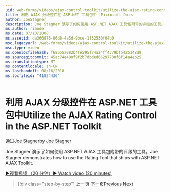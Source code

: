 ```yaml
---
uid: web-forms/videos/ajax-control-toolkit/utilize-the-ajax-rating-control-in-the-aspnet-toolkit
title: 利用 AJAX 分级控件在 ASP.NET 工具包中 |Microsoft Docs
author: JoeStagner
description: Joe Stagner 演示了如何使用 ASP.NET AJAX 工具包附带的评级的工具。
ms.author: riande
ms.date: 07/10/2008
ms.assetid: da366876-06d8-4a5d-9bce-1f52530f04b0
msc.legacyurl: /web-forms/videos/ajax-control-toolkit/utilize-the-ajax-rating-control-in-the-aspnet-toolkit
msc.type: video
ms.openlocfilehash: f68655a082b4fe595f74a24ff4379bfb4a5148d9
ms.sourcegitcommit: 45ac74e400f9f2b7dbded66297730f6f14a4eb25
ms.translationtype: MT
ms.contentlocale: zh-CN
ms.lasthandoff: 08/16/2018
ms.locfileid: "41824436"
---
```

<a name="utilize-the-ajax-rating-control-in-the-aspnet-toolkit"></a><span data-ttu-id="e449d-103">利用 AJAX 分级控件在 ASP.NET 工具包中</span><span class="sxs-lookup"><span data-stu-id="e449d-103">Utilize the AJAX Rating Control in the ASP.NET Toolkit</span></span>
====================
<span data-ttu-id="e449d-104">通过[Joe Stagner](https://github.com/JoeStagner)</span><span class="sxs-lookup"><span data-stu-id="e449d-104">by [Joe Stagner](https://github.com/JoeStagner)</span></span>

<span data-ttu-id="e449d-105">Joe Stagner 演示了如何使用 ASP.NET AJAX 工具包附带的评级的工具。</span><span class="sxs-lookup"><span data-stu-id="e449d-105">Joe Stagner demonstrates how to use the Rating Tool that ships with ASP.NET AJAX Toolkit.</span></span>

[<span data-ttu-id="e449d-106">&#9654;观看视频 （20 分钟）</span><span class="sxs-lookup"><span data-stu-id="e449d-106">&#9654; Watch video (20 minutes)</span></span>](https://channel9.msdn.com/Blogs/ASP-NET-Site-Videos/utilize-the-ajax-rating-control-in-the-aspnet-toolkit)

> [!div class="step-by-step"]
> <span data-ttu-id="e449d-107">[上一页](how-do-i-the-ajax-toolkit-reorder-control.md)
> [下一页](control-extenders.md)</span><span class="sxs-lookup"><span data-stu-id="e449d-107">[Previous](how-do-i-the-ajax-toolkit-reorder-control.md)
[Next](control-extenders.md)</span></span>
